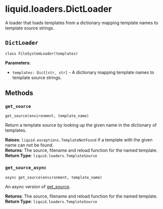 # liquid.loaders.DictLoader

A loader that loads templates from a dictionary mapping template names to template source strings.

## `DictLoader`

`class FileSystemLoader(templates)`

**Parameters**:

- `templates: Dict[str, str]` - A dictionary mapping template names to template source strings.

## Methods

### `get_source`

`get_source(environment, template_name)`

Return a template source by looking up the given name in the dictionary of templates.

**Raises**: `liquid.exceptions.TemplateNotFound` if a template with the given name can not be
found.  
**Returns**: The source, filename and reload function for the named template.  
**Return Type**: `liquid.loaders.TemplateSource`

### `get_source_async`

`async get_source(environment, template_name)`

An async version of [get_source](#get_source).

**Returns**: The source, filename and reload function for the named template.  
**Return Type**: `liquid.loaders.TemplateSource`
